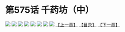 # 第575话 千药坊（中）
![](https://mhpic.xiaomingtaiji.net/comic/D/斗破苍穹拆分版/575话/1.jpg-zymk.middle.webp)
![](https://mhpic.xiaomingtaiji.net/comic/D/斗破苍穹拆分版/575话/2.jpg-zymk.middle.webp)
![](https://mhpic.xiaomingtaiji.net/comic/D/斗破苍穹拆分版/575话/3.jpg-zymk.middle.webp)
![](https://mhpic.xiaomingtaiji.net/comic/D/斗破苍穹拆分版/575话/4.jpg-zymk.middle.webp)
![](https://mhpic.xiaomingtaiji.net/comic/D/斗破苍穹拆分版/575话/5.jpg-zymk.middle.webp)
![](https://mhpic.xiaomingtaiji.net/comic/D/斗破苍穹拆分版/575话/6.jpg-zymk.middle.webp)
![](https://mhpic.xiaomingtaiji.net/comic/D/斗破苍穹拆分版/575话/7.jpg-zymk.middle.webp)
![](https://mhpic.xiaomingtaiji.net/comic/D/斗破苍穹拆分版/575话/8.jpg-zymk.middle.webp)
[【上一章】](./574.md)
[【目录】](./README.md)
[【下一章】](./576.md)
